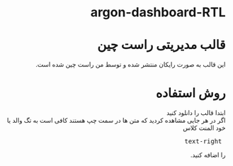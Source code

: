  
<div dir="rtl"> 
<h1>
argon-dashboard-RTL
</h1>
<h1>
قالب مدیریتی راست چین
</h1>
 
این قالب به صورت رایکان منتشر شده و توسط من راست چین شده است.
<h1>
روش استفاده
</h1>
 ابتدا قالب را دانلود کنید
 <br>
 اگر در هر جایی مشاهده کردید که متن ها در سمت چپ هستند کافی است به تگ والد یا خود المنت کلاس <pre> text-right </pre> را اضافه کنید.
</div>

